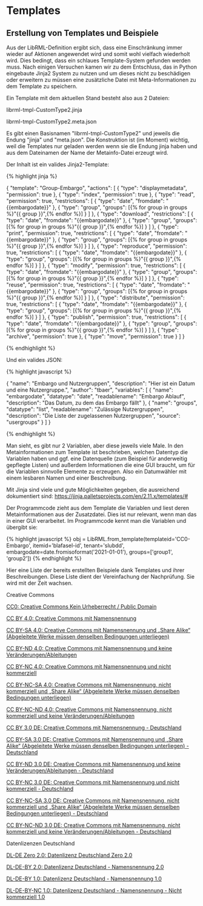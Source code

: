 # Templates
## Erstellung von Templates und Beispiele


Aus der LibRML-Definition ergibt sich, dass eine Einschränkung immer wieder auf Aktionen angewendet wird und somit wohl vielfach wiederholt wird. Dies bedingt, dass ein schlaues Template-System gefunden werden muss. Nach einigen Versuchen kamen wir zu dem Entschluss, das in Python eingebaute Jinja2 System zu nutzen und um dieses nicht zu beschädigen oder erweitern zu müssen eine zusätzliche Datei mit Meta-Informationen zu dem Template zu speichern.

Ein Template mit dem aktuellen Stand besteht also aus 2 Dateien:

librml-tmpl-CustomType2.jinja

librml-tmpl-CustomType2.meta.json

Es gibt einen Basisnamen "librml-tmpl-CustomType2" und jeweils die Endung "jinja" und "meta.json". Die Konstruktion ist (im Moment) wichtig, weil die Templates nur geladen werden wenn sie die Endung jinja haben und aus dem Dateinamen der Name der Metainfo-Datei erzeugt wird.

Der Inhalt ist ein valides Jinja2-Template:


{% highlight jinja %}

{
  "template": "Group-Embargo",
  "actions": [
    {
      "type": "displaymetadata",
      "permission": true
    },
    {
      "type": "index",
      "permission": true
    },
    {
      "type": "read",
      "permission": true,
      "restrictions": [
        {
          "type": "date",
          "fromdate": "{{embargodate}}"
        },
        {
           "type": "group",
           "groups": [{% for group in groups %}"{{ group }}",{% endfor %}]
         }
      ]
    },
    {
      "type": "download",
      "restrictions": [
        {
          "type": "date",
          "fromdate": "{{embargodate}}"
        },
        {
           "type": "group",
           "groups": [{% for group in groups %}"{{ group }}",{% endfor %}]
         }
       ]
    },
    {
      "type": "print",
      "permission": true,
      "restrictions": [
        {
          "type": "date",
          "fromdate": "{{embargodate}}"
        },
        {
           "type": "group",
           "groups": [{% for group in groups %}"{{ group }}",{% endfor %}]
         }
       ]
    },
    {
      "type": "reproduce",
      "permission": true,
      "restrictions": [
        {
          "type": "date",
          "fromdate": "{{embargodate}}"
        },
        {
           "type": "group",
           "groups": [{% for group in groups %}"{{ group }}",{% endfor %}]
         }
       ]
    },
    {
      "type": "modify",
      "permission": true,
      "restrictions": [
        {
          "type": "date",
          "fromdate": "{{embargodate}}"
        },
        {
           "type": "group",
           "groups": [{% for group in groups %}"{{ group }}",{% endfor %}]
         }
       ]
    },
    {
      "type": "reuse",
      "permission": true,
      "restrictions": [
        {
          "type": "date",
          "fromdate": "{{embargodate}}"
        },
        {
           "type": "group",
           "groups": [{% for group in groups %}"{{ group }}",{% endfor %}]
         }
       ]
    },
    {
      "type": "distribute",
      "permission": true,
      "restrictions": [
        {
          "type": "date",
          "fromdate": "{{embargodate}}"
        },
        {
           "type": "group",
           "groups": [{% for group in groups %}"{{ group }}",{% endfor %}]
         }
       ]
    },
    {
      "type": "publish",
      "permission": true,
      "restrictions": [
        {
          "type": "date",
          "fromdate": "{{embargodate}}"
        },
        {
           "type": "group",
           "groups": [{% for group in groups %}"{{ group }}",{% endfor %}]
         }
       ]
    },
    {
      "type": "archive",
      "permission": true
    },
    {
      "type": "move",
      "permission": true
    }
  ]
}

{% endhighlight %}

Und ein valides JSON:

{% highlight javascript %}

{
  "name": "Embargo und Nutzergruppen",
  "description": "Hier ist ein Datum und eine Nutzergruppe.",
  "author": "tbaer",
  "variables": [
    {
      "name": "embargodate",
      "datatype": "date",
      "readablename": "Embargo Ablauf",
      "description": "Das Datum, zu dem das Embargo fällt"
    },
    {
      "name": "groups",
      "datatype": "list",
      "readablename": "Zulässige Nutzergruppen",
      "description": "Die Liste der zugelassenen Nutzergruppen",
      "source": "usergroups"
    }
  ]
}

{% endhighlight %}


Man sieht, es gibt nur 2 Variablen, aber diese jeweils viele Male. In den Metainformationen zum Template ist beschrieben, welchen Datentyp die Variablen haben und ggf. eine Datenquelle (zum Beispiel für anderweitig gepflegte Listen) und außerdem Informationen die eine GUI braucht, um für die Variablen sinnvolle Elemente zu erzeugen. Also ein Datumwähler mit einem lesbaren Namen und einer Beschreibung.

Mit Jinja sind viele und gute Möglichkeiten gegeben, die ausreichend dokumentiert sind: https://jinja.palletsprojects.com/en/2.11.x/templates/#

Der Programmcode zieht aus dem Template die Variablen und liest deren Metainformationen aus der Zusatzdatei. Dies ist nur relevant, wenn man das in einer GUI verarbeitet. Im Programmcode kennt man die Variablen und übergibt sie:

{% highlight javascript %}
obj = LibRML.from_template(templateid='CC0-Embargo',
                           itemid='blafasel-id',
                           tenant='slubdd',
                           embargodate=date.fromisoformat('2021-01-01'),
                           groups=['group1', 'group2'])
{% endhighlight %}



Hier eine Liste der bereits erstellten Beispiele dank Templates und ihrer Beschreibungen.
Diese Liste dient der Vereinfachung der Nachprüfung. Sie wird mit der Zeit wachsen. 


Creative Commons


[CC0: Creative Commons Kein Urheberrecht / Public Domain](CC0.markdown)

[CC BY 4.0: Creative Commons mit Namensnennung](CCBY4.markdown)

[CC BY-SA 4.0: Creative Commons mit Namensnennung und „Share Alike“ (Abgeleitete Werke müssen denselben Bedingungen unterliegen)](CCBYSA4.markdown) 

[CC BY-ND 4.0: Creative Commons mit Namensnennung und keine Veränderungen/Ableitungen](CCBYND4.markdown)

[CC BY-NC 4.0: Creative Commons mit Namensnennung und nicht kommerziell](CCBYNC4.markdown)

[CC BY-NC-SA 4.0: Creative Commons mit Namensnennung, nicht kommerziell und „Share Alike“ (Abgeleitete Werke müssen denselben Bedingungen unterliegen)](CCBYNCSA4.markdown) 

[CC BY-NC-ND 4.0: Creative Commons mit Namensnennung, nicht kommerziell und keine Veränderungen/Ableitungen](CCBYNCND4.markdown)

[CC BY 3.0 DE: Creative Commons mit Namensnennung - Deutschland](CCBY3DE.markdown)

[CC BY-SA 3.0 DE: Creative Commons mit Namensnennung und „Share Alike“ (Abgeleitete Werke müssen denselben Bedingungen unterliegen) - Deutschland](CCBYSA3DE.markdown)

[CC BY-ND 3.0 DE: Creative Commons mit Namensnennung und keine Veränderungen/Ableitungen - Deutschland](CCBYND3DE.markdown)

[CC BY-NC 3.0 DE: Creative Commons mit Namensnennung und nicht kommerziell - Deutschland](CCBYNC3DE.markdown)

[CC BY-NC-SA 3.0 DE: Creative Commons mit Namensnennung, nicht kommerziell und „Share Alike“ (Abgeleitete Werke müssen denselben Bedingungen unterliegen) - Deutschland](CCBYNCSA3DE.markdown)

[CC BY-NC-ND 3.0 DE: Creative Commons mit Namensnennung, nicht kommerziell und keine Veränderungen/Ableitungen - Deutschland](CCBYNCND3DE.markdown)


Datenlizenzen Deutschland


[DL-DE Zero 2.0: Datenlizenz Deutschland Zero 2.0](DLDEzero2.markdown)

[DL-DE-BY 2.0: Datenlizenz Deutschland - Namensnennung 2.0](DLDEBY2.markdown)

[DL-DE-BY 1.0: Datenlizenz Deutschland - Namensnennung 1.0](DLDEBY1.markdown)  

[DL-DE-BY-NC 1.0: Datenlizenz Deutschland - Namensnennung - Nicht kommerziell 1.0](DLDEBYNC1.markdown)

